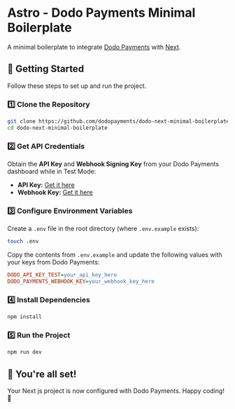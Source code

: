 # Astro - Dodo Payments Minimal Boilerplate

A minimal boilerplate to integrate [Dodo Payments](https://dodopayments.com/) with [Next](https://nextjs.org/).

## 🚀 Getting Started

Follow these steps to set up and run the project.

### 1️⃣ Clone the Repository
```sh
git clone https://github.com/dodopayments/dodo-next-minimal-boilerplate.git
cd dodo-next-minimal-boilerplate
```

### 2️⃣ Get API Credentials
Obtain the **API Key** and **Webhook Signing Key** from your Dodo Payments dashboard while in Test Mode:
- **API Key:** [Get it here](https://app.dodopayments.com/developer/api-keys)
- **Webhook Key:** [Get it here](https://app.dodopayments.com/developer/webhooks)

### 3️⃣ Configure Environment Variables
Create a `.env` file in the root directory (where `.env.example` exists):
```sh
touch .env
```
Copy the contents from `.env.example` and update the following values with your keys from Dodo Payments:
```ini
DODO_API_KEY_TEST=your_api_key_here
DODO_PAYMENTS_WEBHOOK_KEY=your_webhook_key_here
```


### 4️⃣ Install Dependencies
```sh
npm install
```

### 5️⃣ Run the Project
```sh
npm run dev
```

## 🎉 You're all set!
Your Next js project is now configured with Dodo Payments. Happy coding! 🚀